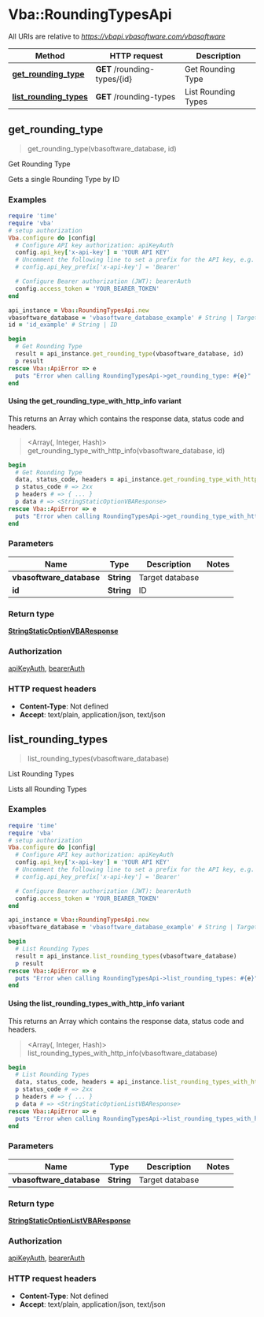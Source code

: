 # Vba::RoundingTypesApi

All URIs are relative to *https://vbapi.vbasoftware.com/vbasoftware*

| Method | HTTP request | Description |
| ------ | ------------ | ----------- |
| [**get_rounding_type**](RoundingTypesApi.md#get_rounding_type) | **GET** /rounding-types/{id} | Get Rounding Type |
| [**list_rounding_types**](RoundingTypesApi.md#list_rounding_types) | **GET** /rounding-types | List Rounding Types |


## get_rounding_type

> <StringStaticOptionVBAResponse> get_rounding_type(vbasoftware_database, id)

Get Rounding Type

Gets a single Rounding Type by ID

### Examples

```ruby
require 'time'
require 'vba'
# setup authorization
Vba.configure do |config|
  # Configure API key authorization: apiKeyAuth
  config.api_key['x-api-key'] = 'YOUR API KEY'
  # Uncomment the following line to set a prefix for the API key, e.g. 'Bearer' (defaults to nil)
  # config.api_key_prefix['x-api-key'] = 'Bearer'

  # Configure Bearer authorization (JWT): bearerAuth
  config.access_token = 'YOUR_BEARER_TOKEN'
end

api_instance = Vba::RoundingTypesApi.new
vbasoftware_database = 'vbasoftware_database_example' # String | Target database
id = 'id_example' # String | ID

begin
  # Get Rounding Type
  result = api_instance.get_rounding_type(vbasoftware_database, id)
  p result
rescue Vba::ApiError => e
  puts "Error when calling RoundingTypesApi->get_rounding_type: #{e}"
end
```

#### Using the get_rounding_type_with_http_info variant

This returns an Array which contains the response data, status code and headers.

> <Array(<StringStaticOptionVBAResponse>, Integer, Hash)> get_rounding_type_with_http_info(vbasoftware_database, id)

```ruby
begin
  # Get Rounding Type
  data, status_code, headers = api_instance.get_rounding_type_with_http_info(vbasoftware_database, id)
  p status_code # => 2xx
  p headers # => { ... }
  p data # => <StringStaticOptionVBAResponse>
rescue Vba::ApiError => e
  puts "Error when calling RoundingTypesApi->get_rounding_type_with_http_info: #{e}"
end
```

### Parameters

| Name | Type | Description | Notes |
| ---- | ---- | ----------- | ----- |
| **vbasoftware_database** | **String** | Target database |  |
| **id** | **String** | ID |  |

### Return type

[**StringStaticOptionVBAResponse**](StringStaticOptionVBAResponse.md)

### Authorization

[apiKeyAuth](../README.md#apiKeyAuth), [bearerAuth](../README.md#bearerAuth)

### HTTP request headers

- **Content-Type**: Not defined
- **Accept**: text/plain, application/json, text/json


## list_rounding_types

> <StringStaticOptionListVBAResponse> list_rounding_types(vbasoftware_database)

List Rounding Types

Lists all Rounding Types

### Examples

```ruby
require 'time'
require 'vba'
# setup authorization
Vba.configure do |config|
  # Configure API key authorization: apiKeyAuth
  config.api_key['x-api-key'] = 'YOUR API KEY'
  # Uncomment the following line to set a prefix for the API key, e.g. 'Bearer' (defaults to nil)
  # config.api_key_prefix['x-api-key'] = 'Bearer'

  # Configure Bearer authorization (JWT): bearerAuth
  config.access_token = 'YOUR_BEARER_TOKEN'
end

api_instance = Vba::RoundingTypesApi.new
vbasoftware_database = 'vbasoftware_database_example' # String | Target database

begin
  # List Rounding Types
  result = api_instance.list_rounding_types(vbasoftware_database)
  p result
rescue Vba::ApiError => e
  puts "Error when calling RoundingTypesApi->list_rounding_types: #{e}"
end
```

#### Using the list_rounding_types_with_http_info variant

This returns an Array which contains the response data, status code and headers.

> <Array(<StringStaticOptionListVBAResponse>, Integer, Hash)> list_rounding_types_with_http_info(vbasoftware_database)

```ruby
begin
  # List Rounding Types
  data, status_code, headers = api_instance.list_rounding_types_with_http_info(vbasoftware_database)
  p status_code # => 2xx
  p headers # => { ... }
  p data # => <StringStaticOptionListVBAResponse>
rescue Vba::ApiError => e
  puts "Error when calling RoundingTypesApi->list_rounding_types_with_http_info: #{e}"
end
```

### Parameters

| Name | Type | Description | Notes |
| ---- | ---- | ----------- | ----- |
| **vbasoftware_database** | **String** | Target database |  |

### Return type

[**StringStaticOptionListVBAResponse**](StringStaticOptionListVBAResponse.md)

### Authorization

[apiKeyAuth](../README.md#apiKeyAuth), [bearerAuth](../README.md#bearerAuth)

### HTTP request headers

- **Content-Type**: Not defined
- **Accept**: text/plain, application/json, text/json

